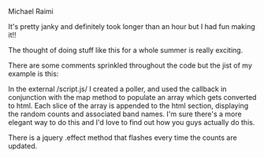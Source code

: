 Michael Raimi





It's pretty janky and definitely took longer than an hour but I had fun making it!!

The thought of doing stuff like this for a whole summer is really exciting.

There are some comments sprinkled throughout the code but the jist of my example is this:

In the external /script.js/ I created a poller, and used the callback in conjunction with the map method to populate an array which gets converted to html. Each slice of the array is appended to the html section, displaying the random counts and associated band names. I'm sure there's a more elegant way to do this and I'd love to find out how you guys actually do this.

There is a jquery .effect method that flashes every time the counts are updated.


